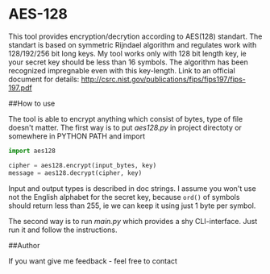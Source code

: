 AES-128
==============
This tool provides encryption/decrytion according to AES(128) standart. The standart is based on symmetric Rijndael algorithm and regulates work with 128/192/256 bit long keys.
My tool works only with 128 bit length key, ie your secret key should be less than 16 symbols. The algorithm has been recognized impregnable even with this key-length.
Link to an official document for details: 
http://csrc.nist.gov/publications/fips/fips197/fips-197.pdf

##How to use

The tool is able to encrypt anything which consist of bytes, type of file doesn't matter.
The first way is to put *aes128.py* in project directoty or somewhere in PYTHON PATH and import
```python
import aes128

cipher = aes128.encrypt(input_bytes, key)
message = aes128.decrypt(cipher, key)
```
Input and output types is described in doc strings. I assume you won't use not the English alphabet for the secret key, because ```ord()``` of symbols should return less than 255, ie we can keep it using just 1 byte per symbol.

The second way is to run *main.py* which provides a shy CLI-interface. Just run it and follow the instructions.

##Author

If you want give me feedback - feel free to contact
